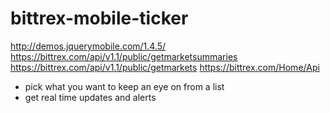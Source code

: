 # bittrex-mobile-ticker

http://demos.jquerymobile.com/1.4.5/
https://bittrex.com/api/v1.1/public/getmarketsummaries
https://bittrex.com/api/v1.1/public/getmarkets
https://bittrex.com/Home/Api

- pick what you want to keep an eye on from a list
- get real time updates and alerts
